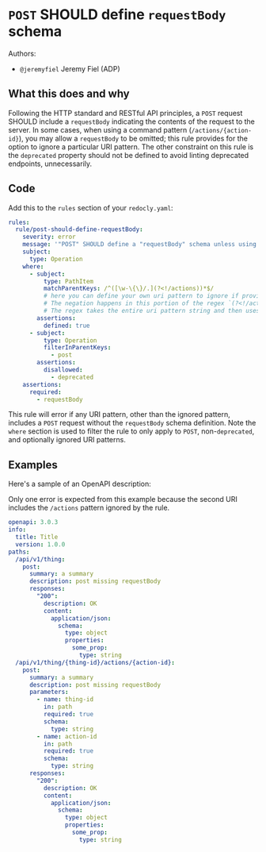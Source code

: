# `POST` SHOULD define `requestBody` schema

Authors:

- `@jeremyfiel` Jeremy Fiel (ADP)

## What this does and why

Following the HTTP standard and RESTful API principles, a `POST` request SHOULD include a `requestBody` indicating the contents of the request to the server. In some cases, when using a command pattern (`/actions/{action-id}`), you may allow a `requestBody` to be omitted; this rule provides for the option to ignore a particular URI pattern. The other constraint on this rule is the `deprecated` property should not be defined to avoid linting deprecated endpoints, unnecessarily.

## Code

Add this to the `rules` section of your `redocly.yaml`:

```yaml
rules:
  rule/post-should-define-requestBody:
    severity: error
    message: '"POST" SHOULD define a "requestBody" schema unless using an "actions" pattern'
    subject:
      type: Operation
    where:
      - subject:
          type: PathItem
          matchParentKeys: /^([\w-\{\}/.](?<!/actions))*$/ 
          # here you can define your own uri pattern to ignore if providing a requestBody is not required.
          # The negation happens in this portion of the regex `(?<!/actions)`.
          # The regex takes the entire uri pattern string and then uses a "negative lookbehind" from the end of the string to find the pattern to be negated.
        assertions:
          defined: true
      - subject:
          type: Operation
          filterInParentKeys:
            - post
        assertions:
          disallowed:
            - deprecated
    assertions:
      required:
        - requestBody
```

This rule will error if any URI pattern, other than the ignored pattern, includes a `POST` request without the `requestBody` schema definition.
Note the `where` section is used to filter the rule to only apply to `POST`, non-`deprecated`, and optionally ignored URI patterns.

## Examples

Here's a sample of an OpenAPI description:

Only one error is expected from this example because the second URI includes the `/actions` pattern ignored by the rule.

```yaml
openapi: 3.0.3
info:
  title: Title
  version: 1.0.0
paths:
  /api/v1/thing:
    post:
      summary: a summary
      description: post missing requestBody
      responses:
        "200":
          description: OK
          content:
            application/json:
              schema:
                type: object
                properties: 
                  some_prop:
                    type: string
  /api/v1/thing/{thing-id}/actions/{action-id}:
    post:
      summary: a summary
      description: post missing requestBody
      parameters: 
        - name: thing-id
          in: path
          required: true
          schema:
            type: string
        - name: action-id
          in: path
          required: true
          schema:
            type: string
      responses:
        "200":
          description: OK
          content:
            application/json:
              schema:
                type: object
                properties: 
                  some_prop:
                    type: string
```
